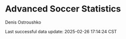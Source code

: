 # Advanced Soccer Statistics
Denis Ostroushko

<!-- gfm -->

Last successful data update: 2025-02-26 17:14:24 CST
